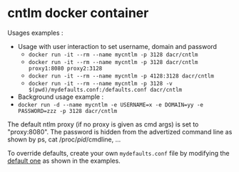 # cntlm docker container

Usages examples : 

 * Usage with user interaction to set username, domain and password 
   * `docker run -it --rm --name mycntlm -p 3128 dacr/cntlm`
   * `docker run -it --rm --name mycntlm -p 3128 dacr/cntlm proxy1:8080 proxy2:3128`
   * `docker run -it --rm --name mycntlm -p 4128:3128 dacr/cntlm`
   * `docker run -it --rm --name mycntlm -p 3128 -v $(pwd)/mydefaults.conf:/defaults.conf dacr/cntlm`
 * Background usage example :
  * `docker run -d --name mycntlm -e USERNAME=x -e DOMAIN=yy -e PASSWORD=zzz -p 3128 dacr/cntlm`

The default ntlm proxy (if no proxy is given as cmd args) is set to "proxy:8080". The password is hidden from the advertized command line as shown by ps, cat /proc/*pid*/cmdline, ...

To override defaults, create your own `mydefaults.conf` file by modifying the [default one](https://github.com/dacr/cntlm/blob/master/defaults.conf) as shown in the examples.

